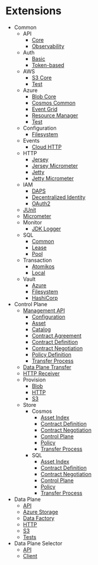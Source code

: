# Extensions

- Common
    - API
        - [Core](common/api/api-core/)
        - [Observability](common/api/api-observability/)
    - Auth
        - [Basic](common/auth/auth-basic/)
        - [Token-based](common/auth/auth-tokenbased/)
    - AWS
        - [S3 Core](common/aws/aws-s3-core/)
        - [Test](common/aws/aws-s3-test/)
    - Azure
        - [Blob Core](common/azure/azure-blob-core/)
        - [Cosmos Common](common/azure/azure-cosmos-core/)
        - [Event Grid](common/azure/azure-eventgrid/)
        - [Resource Manager](common/azure/azure-resource-manager/)
        - [Test](common/azure/azure-test/)
    - Configuration
        - [Filesystem](common/configuration/configuration-filesystem/)
    - Events
        - [Cloud HTTP](common/events/events-cloud-http/)
    - HTTP
        - [Jersey](common/http/jersey-core/)
        - [Jersey Micrometer](common/http/jersey-micrometer/)
        - [Jetty](common/http/jetty-core/)
        - [Jetty Micrometer](common/http/jetty-micrometer/)
    - IAM
        - [DAPS](common/iam/oauth2/oauth2-daps/)
        - [Decentralized Identity](common/iam/decentralized-identity/)
        - [OAuth2](common/iam/oauth2/oauth2-core/)
    - [JUnit](common/junit/)
    - [Micrometer](common/metrics/micrometer-core/)
    - Monitor
        - [JDK Logger](common/monitor/monitor-jdk-logger/)
    - SQL
        - [Common](common/sql/sql-core/)
        - [Lease](common/sql/sql-lease/)
        - [Pool](common/sql/sql-pool/)
    - Transaction
        - [Atomikos](common/transaction/transaction-atomikos/)
        - [Local](common/transaction/transaction-local/)
    - Vault
        - [Azure](common/vault/vault-azure/)
        - [Filesystem](common/vault/vault-filesystem/)
        - [HashiCorp](common/vault/vault-hashicorp/)
- Control Plane
    - [Management API](control-plane/api/management-api/)
        - [Configuration](control-plane/api/management-api/management-api-configuration/)
        - [Asset](control-plane/api/management-api/asset-api/)
        - [Catalog](control-plane/api/management-api/catalog-api/)
        - [Contract Agreement](control-plane/api/management-api/contract-agreement-api/)
        - [Contract Definition](control-plane/api/management-api/contract-definition-api/)
        - [Contract Negotiation](control-plane/api/management-api/contract-negotiation-api/)
        - [Policy Definition](control-plane/api/management-api/policy-definition-api/)
        - [Transfer Process](control-plane/api/management-api/transfer-process-api/)
    - [Data Plane Transfer](control-plane/data-plane-transfer/)
    - [HTTP Receiver](control-plane/transfer-pull-http-receiver/)
    - Provision
        - [Blob](control-plane/provision/provision-blob/)
        - [HTTP](control-plane/provision/provision-http/)
        - [S3](control-plane/provision/provision-aws-s3/)
    - Store
        - Cosmos
            - [Asset Index](control-plane/store/cosmos/asset-index-cosmos/)
            - [Contract Definition](control-plane/store/cosmos/contract-definition-store-cosmos/)
            - [Contract Negotiation](control-plane/store/cosmos/contract-negotiation-store-cosmos/)
            - [Control Plane](control-plane/store/cosmos/control-plane-cosmos/)
            - [Policy](control-plane/store/cosmos/policy-definition-store-cosmos/)
            - [Transfer Process](control-plane/store/cosmos/transfer-process-store-cosmos/)
        - SQL
            - [Asset Index](control-plane/store/sql/asset-index-sql/)
            - [Contract Definition](control-plane/store/sql/contract-definition-store-sql/)
            - [Contract Negotiation](control-plane/store/sql/contract-negotiation-store-sql/)
            - [Control Plane](control-plane/store/sql/control-plane-sql/)
            - [Policy](control-plane/store/sql/policy-definition-store-sql/)
            - [Transfer Process](control-plane/store/sql/transfer-process-store-sql/)
- Data Plane
    - [API](data-plane/data-plane-api/)
    - [Azure Storage](data-plane/data-plane-azure-storage/)
    - [Data Factory](data-plane/data-plane-azure-data-factory/)
    - [HTTP](data-plane/data-plane-http/)
    - [S3](data-plane/data-plane-aws-s3/)
    - [Tests](data-plane/data-plane-integration-tests/)
- Data Plane Selector
    - [API](data-plane-selector/data-plane-selector-api/)
    - [Client](data-plane-selector/data-plane-selector-client/)
